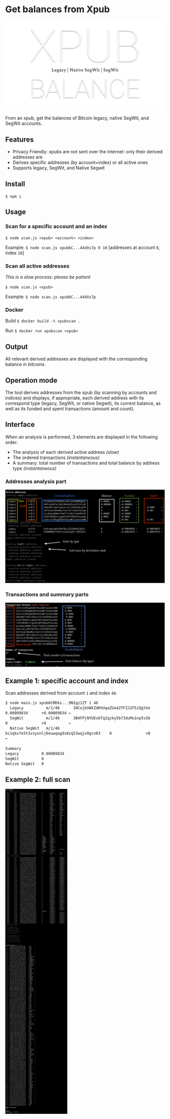 # Get balances from Xpub

![XPUB](./logo.png)

From an xpub, get the balances of Bitcoin legacy, native SegWit, and SegWit accounts.

## Features

* Privacy Friendly: xpubs are not sent over the Internet: only their derived addresses are 
* Derives specific addresses (by account+index) or all active ones
* Supports legacy, SegWit, and Native Segwit

## Install

`$ npm i`

## Usage

### Scan for a specific account and an index

`$ node scan.js <xpub> <account> <index>`

Example: 
`$ node scan.js xpub6C...44dXs7p 0 10` [addresses at account `0`, index `10`]

### Scan all active addresses

_This is a slow process: please be patient_

`$ node scan.js <xpub>`

Example: 
`$ node scan.js xpub6C...44dXs7p`

### Docker

Build
`$ docker build -t xpubscan .`

Run
`$ docker run xpubscan <xpub>`

## Output

All relevant derived addresses are displayed with the corresponding balance _in bitcoins_. 

## Operation mode

The tool derives addresses from the xpub (by scanning by accounts and indices) and displays, if appropriate, each derived address with its correspond type (legacy, SegWit, or native Segwit), its current balance, as well as its funded and spent transactions (amount and count).

## Interface

When an analysis is performed, 3 elements are displayed in the following order:
* The analysis of each derived active address _(slow)_
* The ordered transactions _(instantaneous)_
* A summary: total number of transactions and total balance by address type _(instantaneous)_

### Addresses analysis part

![interface 1](./interface_1.png)

### Transactions and summary parts

![interface 2](./interface_2.png)

## Example 1: specific account and index

Scan addresses derived from account `1` and index `46`:

```
$ node main.js xpub6CMDks...9N1gz1ZT 1 46
  Legacy          m/1/46      1HCojkXWkZdKhUqaZUo42TFZJ2F51QgtXe            0.00009834      +0.00009834 ←
  SegWit          m/1/46      3B4FPjNYUEs6Tq2qzky5b73duMu1np5vS6            0               +0          ←
  Native SegWit   m/1/46      bc1qkx7e5t3vzyvnlj6euwqagds8zq53wqjx0gcn03    0               +0          ←

Summary
Legacy          0.00009834
SegWit          0
Native SegWit   0
```

## Example 2: full scan

![Example](./full_example.png)
